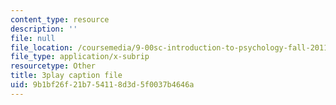 ```yaml
---
content_type: resource
description: ''
file: null
file_location: /coursemedia/9-00sc-introduction-to-psychology-fall-2011/9b1bf26f21b754118d3d5f0037b4646a_z9XQpjNgeBI.vtt
file_type: application/x-subrip
resourcetype: Other
title: 3play caption file
uid: 9b1bf26f-21b7-5411-8d3d-5f0037b4646a
---
```

